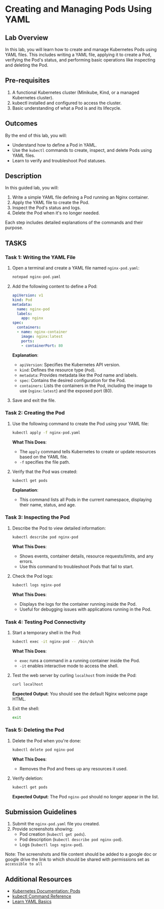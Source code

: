 
# Creating and Managing Pods Using YAML  

## **Lab Overview**  

In this lab, you will learn how to create and manage Kubernetes Pods using YAML files. This includes writing a YAML file, applying it to create a Pod, verifying the Pod's status, and performing basic operations like inspecting and deleting the Pod.  


## **Pre-requisites**  

1. A functional Kubernetes cluster (Minikube, Kind, or a managed Kubernetes cluster).  
2. kubectl installed and configured to access the cluster.  
3. Basic understanding of what a Pod is and its lifecycle.  

## **Outcomes**  

By the end of this lab, you will:  

- Understand how to define a Pod in YAML.  
- Use the `kubectl` commands to create, inspect, and delete Pods using YAML files.  
- Learn to verify and troubleshoot Pod statuses.  

## **Description**  

In this guided lab, you will:  

1. Write a simple YAML file defining a Pod running an Nginx container.  
2. Apply the YAML file to create the Pod.  
3. Inspect the Pod's status and logs.  
4. Delete the Pod when it's no longer needed.  

Each step includes detailed explanations of the commands and their purpose.  

## **TASKS**  

### **Task 1: Writing the YAML File**  

1. Open a terminal and create a YAML file named `nginx-pod.yaml`:
   ```bash
   notepad nginx-pod.yaml
   ```
2. Add the following content to define a Pod:
   ```yaml
   apiVersion: v1
   kind: Pod
   metadata:
     name: nginx-pod
     labels:
       app: nginx
   spec:
     containers:
     - name: nginx-container
       image: nginx:latest
       ports:
       - containerPort: 80
   ```
   **Explanation**:  
   - `apiVersion`: Specifies the Kubernetes API version.  
   - `kind`: Defines the resource type (`Pod`).  
   - `metadata`: Provides metadata like the Pod name and labels.  
   - `spec`: Contains the desired configuration for the Pod.  
   - `containers`: Lists the containers in the Pod, including the image to use (`nginx:latest`) and the exposed port (80).  

3. Save and exit the file.  


### **Task 2: Creating the Pod**  

1. Use the following command to create the Pod using your YAML file:
   ```bash
   kubectl apply -f nginx-pod.yaml
   ```
   **What This Does**:  
   - The `apply` command tells Kubernetes to create or update resources based on the YAML file.  
   - `-f` specifies the file path.  

2. Verify that the Pod was created:
   ```bash
   kubectl get pods
   ```
   **Explanation**:  
   - This command lists all Pods in the current namespace, displaying their name, status, and age.  


### **Task 3: Inspecting the Pod**  

1. Describe the Pod to view detailed information:
   ```bash
   kubectl describe pod nginx-pod
   ```
   **What This Does**:  
   - Shows events, container details, resource requests/limits, and any errors.  
   - Use this command to troubleshoot Pods that fail to start.  

2. Check the Pod logs:
   ```bash
   kubectl logs nginx-pod
   ```
   **What This Does**:  
   - Displays the logs for the container running inside the Pod.  
   - Useful for debugging issues with applications running in the Pod.  

### **Task 4: Testing Pod Connectivity**  

1. Start a temporary shell in the Pod:
   ```bash
   kubectl exec -it nginx-pod -- /bin/sh
   ```
   **What This Does**:  
   - `exec` runs a command in a running container inside the Pod.  
   - `-it` enables interactive mode to access the shell.  

2. Test the web server by curling `localhost` from inside the Pod:
   ```bash
   curl localhost
   ```
   **Expected Output**: You should see the default Nginx welcome page HTML.  

3. Exit the shell:
   ```bash
   exit
   ```

### **Task 5: Deleting the Pod**  

1. Delete the Pod when you're done:
   ```bash
   kubectl delete pod nginx-pod
   ```
   **What This Does**:  
   - Removes the Pod and frees up any resources it used.  

2. Verify deletion:
   ```bash
   kubectl get pods
   ```
   **Expected Output**: The Pod `nginx-pod` should no longer appear in the list.  


## **Submission Guidelines**  

1. Submit the `nginx-pod.yaml` file you created.  
2. Provide screenshots showing:  
   - Pod creation (`kubectl get pods`).  
   - Pod description (`kubectl describe pod nginx-pod`).  
   - Logs (`kubectl logs nginx-pod`).  

Note: The screenshots and file content should be added to a google doc or google drive the link to which should be shared with permissions set as `accessible to all`

## **Additional Resources**  

- [Kubernetes Documentation: Pods](https://kubernetes.io/docs/concepts/workloads/pods/)  
- [kubectl Command Reference](https://kubernetes.io/docs/reference/kubectl/)  
- [Learn YAML Basics](https://yaml.org)  

